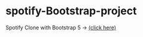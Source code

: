 # spotify-Bootstrap-project

Spotify Clone with Bootstrap 5 -> <a href="https://pedroacamargo.github.io/spotify-bootstrap-project/">(click here)</a>